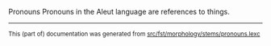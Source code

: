Pronouns
Pronouns in the Aleut language are references to things.

* * *

<small>This (part of) documentation was generated from [src/fst/morphology/stems/pronouns.lexc](https://github.com/giellalt/lang-ale/blob/main/src/fst/morphology/stems/pronouns.lexc)</small>
